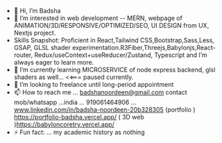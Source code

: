 - 👋 Hi, I’m Badsha
- 👀 I’m interested in web development -- MERN,  webpage of ANIMATION/3D/RESPONSIVE/OPTIMIZED/SEO, UI DESIGN from UX, Nextjs project. 
- Skills Snapshot: Proficient in React,Tailwind CSS,Bootstrap,Sass,Less, GSAP, GLSL shader experimentation.R3Fiber,Threejs,Babylonjs,React-router, Redux/useContext+useReducer/Zustand, Typescript and I’m always eager to learn more.
- 🌱 I’m currently learning MICROSERVICE of node express backend, glsl shaders as well... <<=== paused currently.
- 💞️ I’m looking to freelance until long-period appointment
- 📫 How to reach me ... badshanoordeen@gmail.com
   contact  mob/whatsapp ...india ...  919061464906 ...
   www.linkedin.com/in/badsha-noordeen-20b328305
  (portfolio ) https://portfolio-badsha.vercel.app/
   ( 3D web )https://babyloncoretry.vercel.app/
- ⚡ Fun fact: ... my academic history as  nothing  


